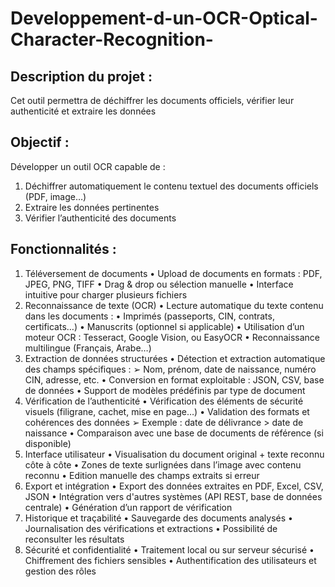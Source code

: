 # Developpement-d-un-OCR-Optical-Character-Recognition-
## Description du projet : 
Cet outil permettra de déchiffrer les documents officiels, vérifier leur 
authenticité et extraire les données 
## Objectif : 
Développer un outil OCR capable de : 
1. Déchiffrer automatiquement le contenu textuel des documents officiels 
(PDF, image…) 
2. Extraire les données pertinentes 
3. Vérifier l’authenticité des documents 
## Fonctionnalités : 
1. Téléversement de documents 
• Upload de documents en formats : PDF, JPEG, PNG, TIFF 
• Drag & drop ou sélection manuelle 
• Interface intuitive pour charger plusieurs fichiers 
2. Reconnaissance de texte (OCR) 
• Lecture automatique du texte contenu dans les documents : 
• Imprimés (passeports, CIN, contrats, certificats…) 
• Manuscrits (optionnel si applicable) 
• Utilisation d’un moteur OCR : Tesseract, Google Vision, ou EasyOCR 
• Reconnaissance multilingue (Français, Arabe…) 
3. Extraction de données structurées 
• Détection et extraction automatique des champs spécifiques : 
➢ Nom, prénom, date de naissance, numéro CIN, adresse, etc. 
• Conversion en format exploitable : JSON, CSV, base de données 
• Support de modèles prédéfinis par type de document 
4. Vérification de l’authenticité 
• Vérification des éléments de sécurité visuels (filigrane, cachet, mise en 
page…) 
• Validation des formats et cohérences des données 
➢ Exemple : date de délivrance > date de naissance 
• Comparaison avec une base de documents de référence (si disponible) 
5. Interface utilisateur 
• Visualisation du document original + texte reconnu côte à côte 
• Zones de texte surlignées dans l’image avec contenu reconnu 
• Edition manuelle des champs extraits si erreur 
6. Export et intégration 
• Export des données extraites en PDF, Excel, CSV, JSON 
• Intégration vers d'autres systèmes (API REST, base de données centrale) 
• Génération d’un rapport de vérification 
7. Historique et traçabilité 
• Sauvegarde des documents analysés 
• Journalisation des vérifications et extractions 
• Possibilité de reconsulter les résultats 
8. Sécurité et confidentialité 
• Traitement local ou sur serveur sécurisé 
• Chiffrement des fichiers sensibles 
• Authentification des utilisateurs et gestion des rôles
